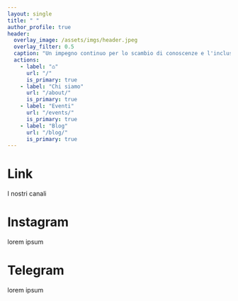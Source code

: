 ```yaml
---
layout: single
title: " "
author_profile: true
header:
  overlay_image: /assets/imgs/header.jpeg
  overlay_filter: 0.5
  caption: "Un impegno continuo per lo scambio di conoscenze e l'inclusione sociale"
  actions:
    - label: "⌂"
      url: "/"
      is_primary: true
    - label: "Chi siamo"
      url: "/about/"
      is_primary: true
    - label: "Eventi"
      url: "/events/"
      is_primary: true
    - label: "Blog"
      url: "/blog/"
      is_primary: true
---
```


# Link
I nostri canali

# Instagram
lorem ipsum

# Telegram
lorem ipsum
